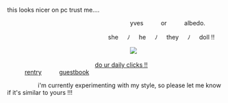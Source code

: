 
this looks nicer on pc trust me....

⠀⠀⠀⠀⠀⠀⠀⠀⠀⠀⠀⠀⠀⠀⠀⠀⠀⠀⠀⠀⠀⠀⠀⠀⠀⠀⠀⠀yves⠀⠀⠀⠀or⠀⠀⠀⠀albedo.

⠀⠀⠀⠀⠀⠀⠀⠀⠀⠀⠀⠀⠀⠀⠀⠀⠀⠀⠀⠀⠀⠀⠀she⠀⠀ﾉ⠀⠀he⠀⠀ﾉ⠀⠀they⠀⠀ﾉ⠀⠀doll !!

⠀⠀⠀⠀⠀⠀⠀⠀⠀⠀⠀⠀⠀⠀⠀⠀⠀⠀⠀⠀⠀⠀⠀⠀⠀⠀⠀⠀![](https://static.wikia.nocookie.net/gensin-impact/images/1/10/Icon_Emoji_Paimon%27s_Paintings_24_Sangonomiya_Kokomi_1.png/revision/latest/scale-to-width-down/250?cb=20230528042825)

⠀⠀⠀⠀⠀⠀⠀⠀⠀⠀⠀⠀⠀⠀⠀⠀⠀⠀⠀⠀[do ur daily clicks !!](https://arab.org/click-to-help/palestine/)⠀⠀⠀⠀[rentry](https://rentry.co/kngels)⠀⠀⠀⠀[guestbook](https://acheron.123guestbook.com)

⠀⠀⠀⠀⠀⠀⠀i'm currently experimenting with my style, so please let me know if it's similar to yours !!!
<!--
**coIlei/coIlei** is a ✨ _special_ ✨ repository because its `README.md` (this file) appears on your GitHub profile.

Here are some ideas to get you started:

- 🔭 I’m currently working on ...
- 🌱 I’m currently learning ...
- 👯 I’m looking to collaborate on ...
- 🤔 I’m looking for help with ...
- 💬 Ask me about ...
- 📫 How to reach me: ...
- 😄 Pronouns: ...
- ⚡ Fun fact: ...
-->
